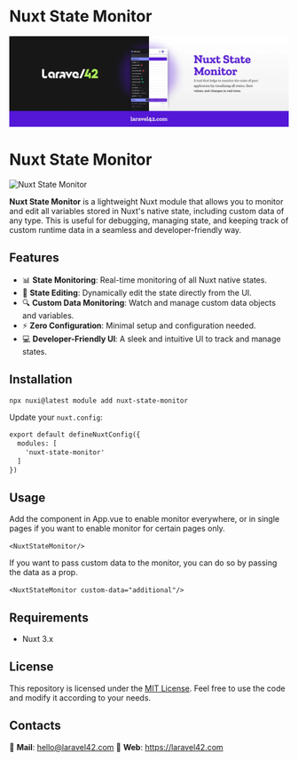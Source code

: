 <!--
Get your module up and running quickly.

Find and replace all on all files (CMD+SHIFT+F):
- Name: Nuxt State Monitor
- Package name: nuxt-state-monitor
- Description: Real-time monitoring of Nuxt native states
-->

# Nuxt State Monitor

![Laravel42](./cover.webp)

# Nuxt State Monitor

![Nuxt State Monitor](https://img.shields.io/badge/Nuxt-3.x-brightgreen.svg)

**Nuxt State Monitor** is a lightweight Nuxt module that allows you to monitor and edit all variables stored in Nuxt's native state, including custom data of any type. This is useful for debugging, managing state, and keeping track of custom runtime data in a seamless and developer-friendly way.

## Features

- 📊 **State Monitoring**: Real-time monitoring of all Nuxt native states.
- 🔧 **State Editing**: Dynamically edit the state directly from the UI.
- 🔍 **Custom Data Monitoring**: Watch and manage custom data objects and variables.
- ⚡ **Zero Configuration**: Minimal setup and configuration needed.
- 💻 **Developer-Friendly UI**: A sleek and intuitive UI to track and manage states.

## Installation

``` 
npx nuxi@latest module add nuxt-state-monitor
```

Update your ```nuxt.config```:

  ```
  export default defineNuxtConfig({
    modules: [
      'nuxt-state-monitor'
    ]
  })
  ```

## Usage

Add the component in App.vue to enable monitor everywhere, or in single pages if you want to enable monitor for certain pages only.

```<NuxtStateMonitor/>```

If you want to pass custom data to the monitor, you can do so by passing the data as a prop.

```<NuxtStateMonitor custom-data="additional"/>```

## Requirements

- Nuxt 3.x

## License

This repository is licensed under the [MIT License](LICENSE). Feel free to use the code and modify it according to your needs.

## Contacts

🔖 **Mail**: hello@laravel42.com
🔖 **Web**: https://laravel42.com
